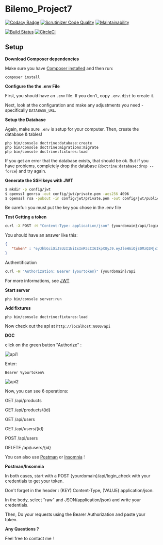 # Bilemo_Project7

[![Codacy Badge](https://api.codacy.com/project/badge/Grade/12b708ebfa804b878c7b4b427e8f6e60)](https://app.codacy.com/app/sergisergio/Bilemo_Project7?utm_source=github.com&utm_medium=referral&utm_content=sergisergio/Bilemo_Project7&utm_campaign=Badge_Grade_Dashboard)
[![Scrutinizer Code Quality](https://scrutinizer-ci.com/g/sergisergio/Bilemo_Project7/badges/quality-score.png?b=master)](https://scrutinizer-ci.com/g/sergisergio/Bilemo_Project7/?branch=master)
[![Maintainability](https://api.codeclimate.com/v1/badges/8f370362c78c588ce085/maintainability)](https://codeclimate.com/github/sergisergio/Bilemo_Project7/maintainability)

[![Build Status](https://travis-ci.org/sergisergio/Bilemo_Project7.svg?branch=master)](https://travis-ci.org/sergisergio/Bilemo_Project7)
[![CircleCI](https://circleci.com/gh/sergisergio/Bilemo_Project7.svg?style=svg)](https://circleci.com/gh/sergisergio/Bilemo_Project7)

## Setup

**Download Composer dependencies**

Make sure you have [Composer installed](https://getcomposer.org/download/)
and then run:

```
composer install
```

**Configure the the .env File**

First, you should have an `.env` file.
If you don't, copy `.env.dist` to create it.

Next, look at the configuration and make any adjustments you
need - specifically `DATABASE_URL`.

**Setup the Database**

Again, make sure `.env` is setup for your computer. Then, create
the database & tables!

```
php bin/console doctrine:database:create
php bin/console doctrine:migrations:migrate
php bin/console doctrine:fixtures:load
```

If you get an error that the database exists, that should
be ok. But if you have problems, completely drop the
database (`doctrine:database:drop --force`) and try again.

**Generate the SSH keys with JWT**

``` bash
$ mkdir -p config/jwt 
$ openssl genrsa -out config/jwt/private.pem -aes256 4096
$ openssl rsa -pubout -in config/jwt/private.pem -out config/jwt/public.pem
```
Be careful: you must put the key you chose in the .env file

**Test Getting a token**

```bash
curl -X POST -H "Content-Type: application/json" {yourdomain}/api/login_check -d '{"username":"{yourusername}", "password":"{yourpassword}"}'

```

You should have an answer like this:

```json
{
   "token" : "eyJhbGciOiJSUzI1NiIsInR5cCI6IkpXUyJ9.eyJleHAiOjE0MzQ3Mjc1MzYsInVzZXJuYW1lIjoia29ybGVvbiIsImlhdCI6IjE0MzQ2NDExMzYifQ.nh0L_wuJy6ZKIQWh6OrW5hdLkviTs1_bau2GqYdDCB0Yqy_RplkFghsuqMpsFls8zKEErdX5TYCOR7muX0aQvQxGQ4mpBkvMDhJ4-pE4ct2obeMTr_s4X8nC00rBYPofrOONUOR4utbzvbd4d2xT_tj4TdR_0tsr91Y7VskCRFnoXAnNT-qQb7ci7HIBTbutb9zVStOFejrb4aLbr7Fl4byeIEYgp2Gd7gY"
}
```

Authentification

```bash
curl -H "Authorization: Bearer {yourtoken}" {yourdomain}/api

```

For more informations, see [JWT](https://github.com/lexik/LexikJWTAuthenticationBundle)

**Start server**

```
php bin/console server:run
```

**Add fixtures**

```
php bin/console doctrine:fixtures:load
```

Now check out the api at `http://localhost:8000/api`

**DOC**

click on the green button "Authorize" :

![api1](https://api-platform.com/static/JWTAuthorizeButton-702943047407dc8abd80a3e6c301d4f0-a72cf.png)


Enter:
```
Bearer %yourtoken%
```

![api2](https://api-platform.com/static/JWTConfigureApiKey-2b1888051ed1e63d8d3520f369c15e95-a72cf.png)

Now, you can see 6 operations:

GET /api/products

GET /api/products/{id}

GET /api/users

GET /api/users/{id}

POST /api/users

DELETE /api/users/{id}

You can also use [Postman](https://www.getpostman.com/) or [Insomnia](https://insomnia.rest/) !

**Postman/Insomnia**


In both cases, start with a POST {yourdomain}/api/login_check with your credentials to get your token.

Don't forget in the header : (KEY) Content-Type, (VALUE) application/json.

In the body, select "raw" and JSON(application/json) and write your credentials.

Then, Do your requests using the Bearer Authorization and paste your token.


**Any Questions ?**

Feel free to contact me !
